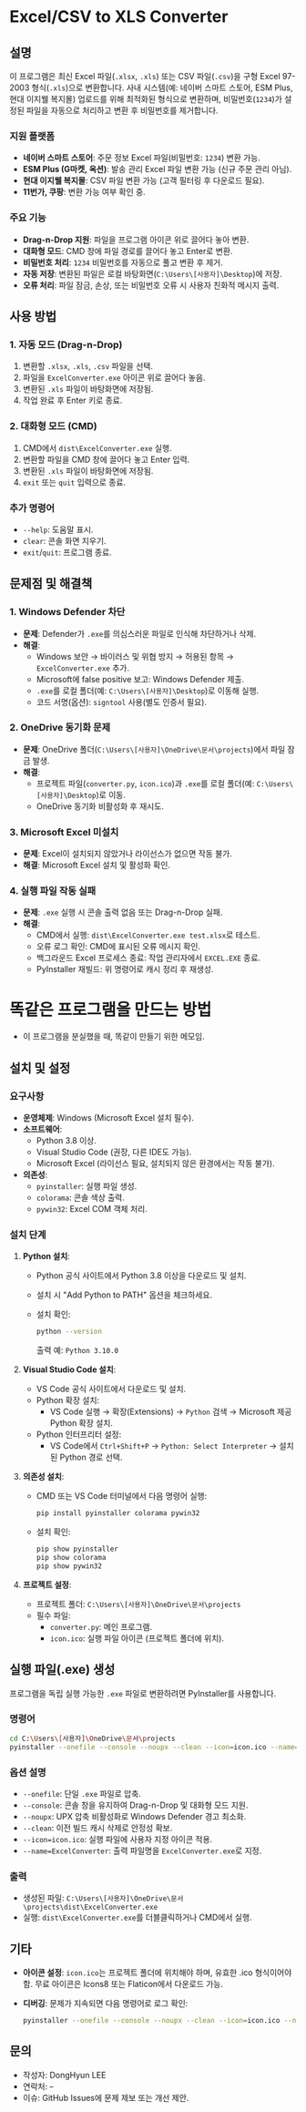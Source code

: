 # Excel/CSV to XLS Converter

## 설명

이 프로그램은 최신 Excel 파일(`.xlsx`, `.xls`) 또는 CSV 파일(`.csv`)을 구형 Excel 97-2003 형식(`.xls`)으로 변환합니다. 사내 시스템(예: 네이버 스마트 스토어, ESM Plus, 현대 이지웰 복지몰) 업로드를 위해 최적화된 형식으로 변환하며, 비밀번호(`1234`)가 설정된 파일을 자동으로 처리하고 변환 후 비밀번호를 제거합니다.

### 지원 플랫폼

- **네이버 스마트 스토어**: 주문 정보 Excel 파일(비밀번호: `1234`) 변환 가능.
- **ESM Plus (G마켓, 옥션)**: 발송 관리 Excel 파일 변환 가능 (신규 주문 관리 아님).
- **현대 이지웰 복지몰**: CSV 파일 변환 가능 (고객 필터링 후 다운로드 필요).
- **11번가, 쿠팡**: 변환 가능 여부 확인 중.

### 주요 기능

- **Drag-n-Drop 지원**: 파일을 프로그램 아이콘 위로 끌어다 놓아 변환.
- **대화형 모드**: CMD 창에 파일 경로를 끌어다 놓고 Enter로 변환.
- **비밀번호 처리**: `1234` 비밀번호를 자동으로 풀고 변환 후 제거.
- **자동 저장**: 변환된 파일은 로컬 바탕화면(`C:\Users\[사용자]\Desktop`)에 저장.
- **오류 처리**: 파일 잠금, 손상, 또는 비밀번호 오류 시 사용자 친화적 메시지 출력.

## 사용 방법

### 1. 자동 모드 (Drag-n-Drop)

1. 변환할 `.xlsx`, `.xls`, `.csv` 파일을 선택.
2. 파일을 `ExcelConverter.exe` 아이콘 위로 끌어다 놓음.
3. 변환된 `.xls` 파일이 바탕화면에 저장됨.
4. 작업 완료 후 Enter 키로 종료.

### 2. 대화형 모드 (CMD)

1. CMD에서 `dist\ExcelConverter.exe` 실행.
2. 변환할 파일을 CMD 창에 끌어다 놓고 Enter 입력.
3. 변환된 `.xls` 파일이 바탕화면에 저장됨.
4. `exit` 또는 `quit` 입력으로 종료.

### 추가 명령어

- `--help`: 도움말 표시.
- `clear`: 콘솔 화면 지우기.
- `exit`/`quit`: 프로그램 종료.

## 문제점 및 해결책

### 1. Windows Defender 차단

- **문제**: Defender가 `.exe`를 의심스러운 파일로 인식해 차단하거나 삭제.
- **해결**:
  - Windows 보안 → 바이러스 및 위협 방지 → 허용된 항목 → `ExcelConverter.exe` 추가.
  - Microsoft에 false positive 보고: Windows Defender 제출.
  - `.exe`를 로컬 폴더(예: `C:\Users\[사용자]\Desktop`)로 이동해 실행.
  - 코드 서명(옵션): `signtool` 사용(별도 인증서 필요).

### 2. OneDrive 동기화 문제

- **문제**: OneDrive 폴더(`C:\Users\[사용자]\OneDrive\문서\projects`)에서 파일 잠금 발생.
- **해결**:
  - 프로젝트 파일(`converter.py`, `icon.ico`)과 `.exe`를 로컬 폴더(예: `C:\Users\[사용자]\Desktop`)로 이동.
  - OneDrive 동기화 비활성화 후 재시도.

### 3. Microsoft Excel 미설치

- **문제**: Excel이 설치되지 않았거나 라이선스가 없으면 작동 불가.
- **해결**: Microsoft Excel 설치 및 활성화 확인.

### 4. 실행 파일 작동 실패

- **문제**: `.exe` 실행 시 콘솔 출력 없음 또는 Drag-n-Drop 실패.
- **해결**:
  - CMD에서 실행: `dist\ExcelConverter.exe test.xlsx`로 테스트.
  - 오류 로그 확인: CMD에 표시된 오류 메시지 확인.
  - 백그라운드 Excel 프로세스 종료: 작업 관리자에서 `EXCEL.EXE` 종료.
  - PyInstaller 재빌드: 위 명령어로 캐시 정리 후 재생성.
 
# 똑같은 프로그램을 만드는 방법

- 이 프로그램을 분실했을 때, 똑같이 만들기 위한 메모임.

## 설치 및 설정

### 요구사항

- **운영체제**: Windows (Microsoft Excel 설치 필수).
- **소프트웨어**:
  - Python 3.8 이상.
  - Visual Studio Code (권장, 다른 IDE도 가능).
  - Microsoft Excel (라이선스 필요, 설치되지 않은 환경에서는 작동 불가).
- **의존성**:
  - `pyinstaller`: 실행 파일 생성.
  - `colorama`: 콘솔 색상 출력.
  - `pywin32`: Excel COM 객체 처리.

### 설치 단계

1. **Python 설치**:

   - Python 공식 사이트에서 Python 3.8 이상을 다운로드 및 설치.
   - 설치 시 "Add Python to PATH" 옵션을 체크하세요.
   - 설치 확인:

     ```bash
     python --version
     ```

     출력 예: `Python 3.10.0`

2. **Visual Studio Code 설치**:

   - VS Code 공식 사이트에서 다운로드 및 설치.
   - Python 확장 설치:
     - VS Code 실행 → 확장(Extensions) → `Python` 검색 → Microsoft 제공 Python 확장 설치.
   - Python 인터프리터 설정:
     - VS Code에서 `Ctrl+Shift+P` → `Python: Select Interpreter` → 설치된 Python 경로 선택.

3. **의존성 설치**:

   - CMD 또는 VS Code 터미널에서 다음 명령어 실행:

     ```bash
     pip install pyinstaller colorama pywin32
     ```
   - 설치 확인:

     ```bash
     pip show pyinstaller
     pip show colorama
     pip show pywin32
     ```

4. **프로젝트 설정**:

   - 프로젝트 폴더: `C:\Users\[사용자]\OneDrive\문서\projects`
   - 필수 파일:
     - `converter.py`: 메인 프로그램.
     - `icon.ico`: 실행 파일 아이콘 (프로젝트 폴더에 위치).

## 실행 파일(.exe) 생성

프로그램을 독립 실행 가능한 `.exe` 파일로 변환하려면 PyInstaller를 사용합니다.

### 명령어

```bash
cd C:\Users\[사용자]\OneDrive\문서\projects
pyinstaller --onefile --console --noupx --clean --icon=icon.ico --name=ExcelConverter converter.py
```

### 옵션 설명

- `--onefile`: 단일 `.exe` 파일로 압축.
- `--console`: 콘솔 창을 유지하여 Drag-n-Drop 및 대화형 모드 지원.
- `--noupx`: UPX 압축 비활성화로 Windows Defender 경고 최소화.
- `--clean`: 이전 빌드 캐시 삭제로 안정성 확보.
- `--icon=icon.ico`: 실행 파일에 사용자 지정 아이콘 적용.
- `--name=ExcelConverter`: 출력 파일명을 `ExcelConverter.exe`로 지정.

### 출력

- 생성된 파일: `C:\Users\[사용자]\OneDrive\문서\projects\dist\ExcelConverter.exe`
- 실행: `dist\ExcelConverter.exe`를 더블클릭하거나 CMD에서 실행.

## 기타

- **아이콘 설정**: `icon.ico`는 프로젝트 폴더에 위치해야 하며, 유효한 .ico 형식이어야 함. 무료 아이콘은 Icons8 또는 Flaticon에서 다운로드 가능.
- **디버깅**: 문제가 지속되면 다음 명령어로 로그 확인:

  ```bash
  pyinstaller --onefile --console --noupx --clean --icon=icon.ico --name=ExcelConverter --log-level DEBUG converter.py
  ```

## 문의

- 작성자: DongHyun LEE
- 연락처: ~~-~~
- 이슈: GitHub Issues에 문제 제보 또는 개선 제안.
